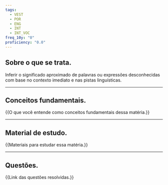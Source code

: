 ```yaml
---
tags:
  - VEST
  - POR
  - ENG
  - INT
  - INT_VOC
freq_10y: "0"
proficiency: "0.0"
---
```

## Sobre o que se trata.

Inferir o significado aproximado de palavras ou expressões desconhecidas com base no contexto imediato e nas pistas linguísticas.

--- 
## Conceitos fundamentais.

{{O que você entende como conceitos fundamentais dessa matéria.}}

---
## Material de estudo.

{{Materiais para estudar essa matéria.}}

--- 
## Questões.

{{Link das questões resolvidas.}}